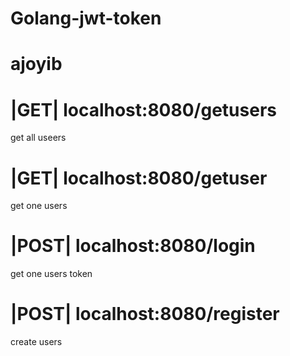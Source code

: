 # Golang-jwt-token
# ajoyib
<h1></h1>
<h1>|GET|  localhost:8080/getusers</h1> get all useers

<h1>|GET|  localhost:8080/getuser</h1> get one users

<h1>|POST|  localhost:8080/login</h1> get one users token

<h1>|POST|  localhost:8080/register</h1> create users
